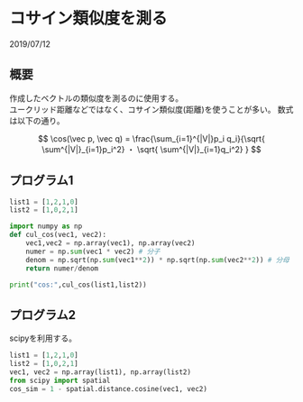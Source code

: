 # コサイン類似度を測る
2019/07/12

## 概要
作成したベクトルの類似度を測るのに使用する。  
ユークリッド距離などではなく、コサイン類似度(距離)を使うことが多い。
数式は以下の通り。

$$
\cos(\vec p, \vec q) = \frac{\sum_{i=1}^{|V|}p_i q_i}{\sqrt{ \sum^{|V|}_{i=1}p_i^2}  ・  \sqrt{ \sum^{|V|}_{i=1}q_i^2} }
$$

## プログラム1

```py
list1 = [1,2,1,0]
list2 = [1,0,2,1]

import numpy as np
def cul_cos(vec1, vec2):
    vec1,vec2 = np.array(vec1), np.array(vec2) 
    numer = np.sum(vec1 * vec2) # 分子
    denom = np.sqrt(np.sum(vec1**2)) * np.sqrt(np.sum(vec2**2)) # 分母
    return numer/denom

print("cos:",cul_cos(list1,list2))
```

## プログラム2

scipyを利用する。
<!-- scipy.spatial.distance.cosine -->
```py
list1 = [1,2,1,0]
list2 = [1,0,2,1]
vec1, vec2 = np.array(list1), np.array(list2)
from scipy import spatial
cos_sim = 1 - spatial.distance.cosine(vec1, vec2)
```
